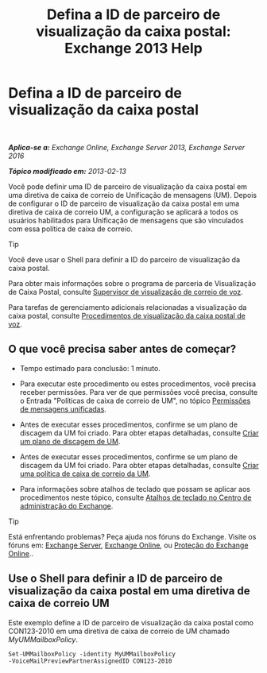 ﻿---
title: 'Defina a ID de parceiro de visualização da caixa postal: Exchange 2013 Help'
TOCTitle: Defina a ID de parceiro de visualização da caixa postal
ms:assetid: ab98c320-9952-47a7-b141-ddfc2c0ad419
ms:mtpsurl: https://technet.microsoft.com/pt-br/library/Ff630924(v=EXCHG.150)
ms:contentKeyID: 51407894
ms.date: 05/22/2018
mtps_version: v=EXCHG.150
ms.translationtype: MT
---

# Defina a ID de parceiro de visualização da caixa postal

 

_**Aplica-se a:** Exchange Online, Exchange Server 2013, Exchange Server 2016_

_**Tópico modificado em:** 2013-02-13_

Você pode definir uma ID de parceiro de visualização da caixa postal em uma diretiva de caixa de correio de Unificação de mensagens (UM). Depois de configurar o ID de parceiro de visualização da caixa postal em uma diretiva de caixa de correio UM, a configuração se aplicará a todos os usuários habilitados para Unificação de mensagens que são vinculados com essa política de caixa de correio.


> [!TIP]
> Você deve usar o Shell para definir a ID do parceiro de visualização da caixa postal.



Para obter mais informações sobre o programa de parceria de Visualização de Caixa Postal, consulte [Supervisor de visualização de correio de voz](voice-mail-preview-advisor-exchange-2013-help.md).

Para tarefas de gerenciamento adicionais relacionadas a visualização da caixa postal, consulte [Procedimentos de visualização da caixa postal de voz](voice-mail-preview-procedures-exchange-2013-help.md).

## O que você precisa saber antes de começar?

  - Tempo estimado para conclusão: 1 minuto.

  - Para executar este procedimento ou estes procedimentos, você precisa receber permissões. Para ver de que permissões você precisa, consulte o Entrada "Políticas de caixa de correio de UM", no tópico [Permissões de mensagens unificadas](unified-messaging-permissions-exchange-2013-help.md).

  - Antes de executar esses procedimentos, confirme se um plano de discagem da UM foi criado. Para obter etapas detalhadas, consulte [Criar um plano de discagem de UM](create-a-um-dial-plan-exchange-2013-help.md).

  - Antes de executar esses procedimentos, confirme se um plano de discagem da UM foi criado. Para obter etapas detalhadas, consulte [Criar uma política de caixa de correio da UM](create-a-um-mailbox-policy-exchange-2013-help.md).

  - Para informações sobre atalhos de teclado que possam se aplicar aos procedimentos neste tópico, consulte [Atalhos de teclado no Centro de administração do Exchange](keyboard-shortcuts-in-the-exchange-admin-center-exchange-online-protection-help.md).


> [!TIP]
> Está enfrentando problemas? Peça ajuda nos fóruns do Exchange. Visite os fóruns em: <A href="https://go.microsoft.com/fwlink/p/?linkid=60612">Exchange Server</A>, <A href="https://go.microsoft.com/fwlink/p/?linkid=267542">Exchange Online</A>, ou <A href="https://go.microsoft.com/fwlink/p/?linkid=285351">Proteção do Exchange Online</A>..



## Use o Shell para definir a ID de parceiro de visualização da caixa postal em uma diretiva de caixa de correio UM

Este exemplo define a ID de parceiro de visualização da caixa postal como CON123-2010 em uma diretiva de caixa de correio de UM chamado *MyUMMailboxPolicy*.

    Set-UMMailboxPolicy -identity MyUMMailboxPolicy 
    -VoiceMailPreviewPartnerAssignedID CON123-2010

